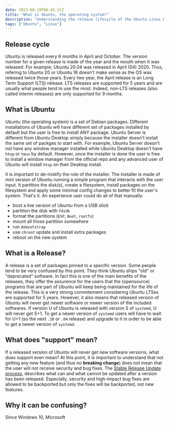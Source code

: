 ```yaml
---
date: 2023-08-19T08:41:21Z
title: "What is Ubuntu, the operating system?"
description: "Understanding the release lifecycle of the Ubuntu Linux Distribution"
tags: ["Ubuntu", "Linux"]
---
```


## Release cycle

Ubuntu is released every 6 months in April and October. The version number for a given release is made of the year and the mouth when it was released. For example, Ubuntu 20.04 was released in April (04) 2020. Thus, refering to Ubuntu 20 or Ubuntu 18 doesn't make sense as the OS was released twice those years. Every two year, the April release is an Long Term Support (LTS) release. LTS releases are supported for 5 years and are usually what people tend to use the most. Indeed, non-LTS releases (also called interim releases) are only supported for 9 months.

## What is Ubuntu

Ubuntu (the operating system) is a set of Debian packages. Different installations of Ubuntu will have different set of packages installed by default but the user is free to install ANY package. Ubuntu Server is different from Ubuntu Desktop simply because the installer doesn't install the same set of packges to start with. For example, Ubuntu Server doesn't not have any window manager installed while Ubuntu Desktop doesn't have `htop` or `tmux` by default. However, once the installer is done the user is free to install a window manager from the official repo and any advanced user of Ubuntu will install `htop` on their Desktop install.

It is important to de-mistify the role of the installer. The installer is made of mini version of Ubuntu running a simple program that interacts with the user input. It partition the disk(s), create a filesystem, install packages on the filesystem and apply some minimal config changes to better fit the user's system. That's it. An experience user could do all of that manually:
 * boot a live version of Ubuntu from a USB stick
 * partition the disk with `fdidk`
 * format the partitions (`ESP`, `Boot`, `rootfs`)
 * mount all those partition somewhere
 * run `debootstrap`
 * use `chroot` update and install extra packages
 * reboot on the new system

## What is a Release?

A release is a set of packages pinned to a specific version. Some people tend to be very confused by this point. They think Ubuntu ships "old" or "deprecated" software. In fact this is one of the main benefits of the releases, they offer the assurence for the users that the (opensource) programs that are part of Ubuntu will keep being maintained for the life of the release. This is a very strong commitement considering Ubuntu LTSes are supported for 5 years. However, it also means that released version of Ubuntu will never get newer software or newer version of the included softwares. If version U of Ubuntu is released with version S of `systemd`, U will never get S+1. To get a newer version of `systemd` users will have to wait for U+1 (so the next `.10` or `.04` release) and upgrade to it in order to be able to get a newer version of `systemd`.

## What does "support" mean?

If a released version of Ubuntu will never get new software versions, what does support even mean? At this point, it is important to understand that not getting any new feature (and thus no **breaking change**) does not mean that the user will not receive security and bug fixes. The [Stable Release Update process](https://wiki.ubuntu.com/StableReleaseUpdates), describes what can and what cannot be updated after a version has been released. Especially, security and high-impact bug fixes are allowed to be backported but only the fixes will be backported, not new features.

## Why it can be confusing?

Since Windows 10, Microsoft

